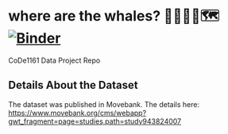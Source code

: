 # where are the whales? 🗾🐳🧭🐋🗺️ [![Binder](https://mybinder.org/badge_logo.svg)](https://mybinder.org/v2/gh/Nicole-Hua/data_project/HEAD)

CoDe1161 Data Project Repo

## Details About the Dataset
The dataset was published in Movebank. The details here: https://www.movebank.org/cms/webapp?gwt_fragment=page=studies,path=study943824007 
